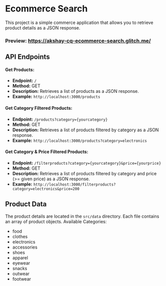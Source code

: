 # Ecommerce Search

This project is a simple commerce application that allows you to retrieve product details as a JSON response.

### Preview: https://akshay-cq-ecommerce-search.glitch.me/

## API Endpoints

#### Get Products:

- **Endpoint:** `/`
- **Method:** GET
- **Description:** Retrieves a list of products as a JSON response.
- **Example:** `http://localhost:3000/products`

#### Get Category Filtered Products:

- **Endpoint:** `/products?category={yourcategory}`
- **Method:** GET
- **Description:** Retrieves a list of products filtered by category as a JSON response.
- **Example:** `http://localhost:3000/products?category=electronics`

#### Get Category & Price Filtered Products:

- **Endpoint:** `/filterproducts?category={yourcategory}&price={yourprice}`
- **Method:** GET
- **Description:** Retrieves a list of products filtered by category and price (>= given price) as a JSON response.
- **Example:** `http://localhost:3000/filterproducts?category=electronics&price=200`

## Product Data

The product details are located in the `src/data` directory. Each file contains an array of product objects.
Available Categories:
- food
- clothes
- electronics
- accessories
- shoes
- apparel
- eyewear
- snacks
- outwear
- footwear
